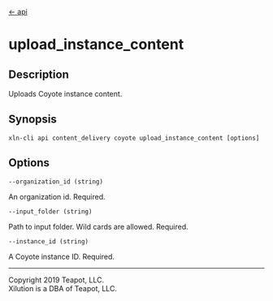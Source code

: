 [<- api](../../../api/index.md)

# upload_instance_content

## Description

Uploads Coyote instance content.

## Synopsis

```
xln-cli api content_delivery coyote upload_instance_content [options]
```

## Options

`--organization_id (string)`

An organization id. Required.

`--input_folder (string)`

Path to input folder. Wild cards are allowed. Required.

`--instance_id (string)`

A Coyote instance ID. Required.

---
Copyright 2019 Teapot, LLC.  
Xilution is a DBA of Teapot, LLC.
